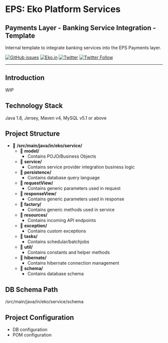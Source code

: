 # EPS: Eko Platform Services
## Payments Layer - Banking Service Integration - Template
Internal template to integrate banking services into the EPS Payments layer.

[![GitHub issues](https://img.shields.io/github/issues/ekoindia/aeps-gateway-lib)](https://github.com/ekoindia/aeps-gateway-lib/issues)  <a href="https://eko.in" target="_blank">![Eko.in](https://img.shields.io/badge/Develop%20with-Eko.in-brightgreen)</a>
<a href="https://twitter.com/intent/tweet?text=Wow:&url=https%3A%2F%2Fgithub.com%2Fekoindia%2Faeps-gateway-lib" target="_blank"><img alt="Twitter" src="https://img.shields.io/twitter/url?style=social&url=https%3A%2F%2Fgithub.com%2Fekoindia%2Faeps-gateway-lib"></a>
<a href="https://twitter.com/intent/follow?screen_name=ekospeaks" target="_blank">![Twitter Follow](https://img.shields.io/twitter/follow/ekospeaks?label=Follow&style=social)</a>

---

## Introduction
_WIP_


## Technology Stack
Java 1.8, Jersey, Maven v4, MySQL v5.1 or above


## Project Structure
* 📁 **/src/main/java/in/eko/service/**
  * 📁 **model/**
    * Contains POJO/Business Objects
  * 📁 **service/**
    * Contains service provider integration business logic
  * 📁 **persistence/**
    * Contains database query language
  * 📁 **requestView/**
    * Contains generic parameters used in request
  * 📁 **responseView/**
    * Contains generic parameters used in response
  * 📁 **factory/**
    * Contains generic methods used in service
  * 📁 **resources/**
    * Contains incoming API endpoints
  * 📁 **exception/**
    * Contains custom exceptions
  * 📁 **tasks/**
    * Contains schedular/batchjobs
  * 📁 **util/**
    * Contains constants and helper methods
  * 📁 **hibernate/**
    * Contains hibernate connection management
  * 📁 **schema/**
    * Contains database schema

## DB Schema Path
/src/main/java/in/eko/service/schema


## Project Configuration
* DB configuration
* POM configuration
